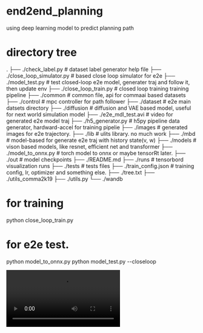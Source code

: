 # end2end_planning
using deep learning model to predict planning path

# directory tree 
.
├── ./check_label.py              # dataset label generator help file
├── ./close_loop_simulator.py     # based close loop simulator for e2e
├── ./model_test.py               # test closed-loop e2e model, generater traj and follow it, then update env
├── ./close_loop_train.py         # closed loop training training pipeline
├── ./common                      # common file, api for commaai based datasets
├── ./control                     # mpc controller for path follower
├── ./dataset                     # e2e main datsets directory
├── ./diffusion                   # diffusion and VAE based model, useful for next world simulation model
├── ./e2e_mdl_test.avi            # video for generated e2e model traj
├── ./h5_generator.py             # h5py pipeline data generator, hardward-accel for training pipelie 
├── ./images                      # generated images for e2e trajectory.
├── ./lib                         # ulits library. no much work
├── ./mbd                         # model-based for generate e2e traj with history state(v, w)
├── ./models                      # vison based models, like resnet, efficient net and transformer
├── ./model_to_onnx.py            # torch model to onnx or maybe tensorRt later.
├── ./out                         # model checkpoints
├── ./README.md
├── ./runs                        # tensorbord visualization runs 
├── ./tests                       # tests files
├── ./train_config.json           # training config, lr, optimizer and something else.
├── ./tree.txt
├── ./utils_comma2k19
├── ./utils.py
└── ./wandb

# for training 
python close_loop_train.py


# for e2e test.
python model_to_onnx.py
python model_test.py --closeloop


![Watch the video](./e2e_mdl_test.avi)
